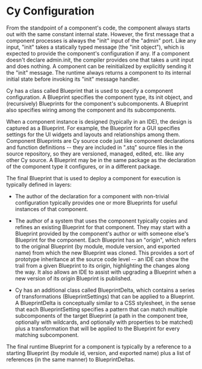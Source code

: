 Cy Configuration
================

From the standpoint of a component's code, the component always starts out with the same constant
internal state.  However, the first message that a component processes is always the "init" input of
the "admin" port.  Like any input, "init" takes a statically typed message (the "init object"),
which is expected to provide the component's configuration if any.  If a component doesn't declare
admin.init, the compiler provides one that takes a unit input and does nothing.  A component can be
reinitialized by explicitly sending it the "init" message. The runtime always returns a component to
its internal initial state before invoking its "init" message handler.

Cy has a class called Blueprint that is used to specify a component configuration.  A Blueprint
specifies the component type, its init object, and (recursively) Blueprints for the component's
subcomponents.  A Blueprint also specifies wiring among the component and its subcomponents.

When a component instance is designed (typically in an IDE), the design is captured as a Blueprint.
For example, the Blueprint for a GUI specifies settings for the UI widgets and layouts and
relationships among them.  Component Blueprints are Cy source code just like component
declarations and function definitions -- they are included in ".stq" source files in the source
repository, so they are versioned, managed, edited, etc. like any other Cy source.  A Blueprint
may be in the same package as the declaration of the component type it configures, or in a different
package.

The final Blueprint that is used to deploy a component for execution is typically defined in layers:

* The author of the declaration for a component with non-trivial configuration typically provides
  one or more Blueprints for useful instances of that component.

* The author of a system that uses the component typically copies and refines an existing Blueprint
  for that component.  They may start with a Blueprint provided by the component's author or with
  someone else's Blueprint for the component.  Each Blueprint has an "origin", which refers to the
  original Blueprint (by module, module version, and exported name) from which the new Blueprint was
  cloned.  This provides a sort of prototype inheritance at the source code level -- an IDE can show
  the trail from a given Blueprint to its origin, highlighting the changes along the way.  It also 
  allows an IDE to assist with upgrading a Blueprint when a new version of its origin Blueprint is
  published.

* Cy has an additional class called BlueprintDelta, which contains a series of transformations
  (BlueprintSettings) that can be applied to a Blueprint.  A BlueprintDelta is conceptually similar
  to a CSS stylesheet, in the sense that each BlueprintSetting specifies a pattern that can match
  multiple subcomponents of the target Blueprint (a path in the component tree, optionally with
  wildcards, and optionally with properties to be matched) plus a transformation that will be
  applied to the Blueprint for every matching subcomponent.

The final runtime Blueprint for a component is typically by a reference to a starting Blueprint
(by module id, version, and exported name) plus a list of references (in the same manner)
to BlueprintDeltas.


  